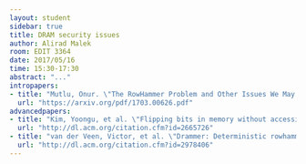 ```yaml
---
layout: student
sidebar: true
title: DRAM security issues
author: Alirad Malek
room: EDIT 3364
date: 2017/05/16
time: 15:30-17:30
abstract: "..."
intropapers:
- title: "Mutlu, Onur. \"The RowHammer Problem and Other Issues We May Face as Memory Becomes Denser.\""
  url: "https://arxiv.org/pdf/1703.00626.pdf"
advancedpapers:
- title: "Kim, Yoongu, et al. \"Flipping bits in memory without accessing them: An experimental study of DRAM disturbance errors.\" ACM SIGARCH Computer Architecture News. Vol. 42. No. 3. IEEE Press, 2014"
  url: "http://dl.acm.org/citation.cfm?id=2665726"
- title: "van der Veen, Victor, et al. \"Drammer: Deterministic rowhammer attacks on mobile platforms.\" Proceedings of the 2016 ACM SIGSAC Conference on Computer and Communications Security. ACM, 2016"
  url: "http://dl.acm.org/citation.cfm?id=2978406"
---
```


